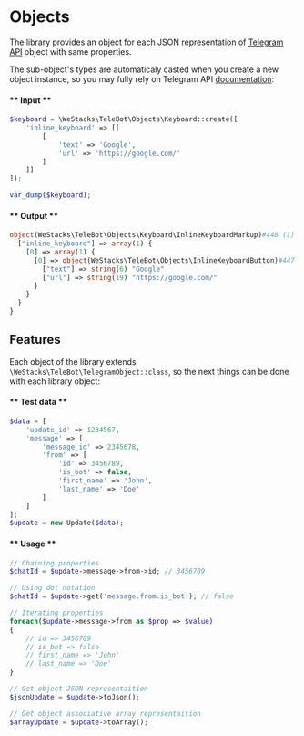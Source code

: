 # Objects

The library provides an object for each JSON representation of [Telegram API](https://core.telegram.org/bots/api#available-types) object with same properties.

The sub-object's types are automaticaly casted when you create a new object instance, so you may fully rely on Telegram API [documentation](https://core.telegram.org/bots/api):

<!-- tabs:start -->

#### ** Input **

```php
$keyboard = \WeStacks\TeleBot\Objects\Keyboard::create([
    'inline_keyboard' => [[
        [
            'text' => 'Google',
            'url' => 'https://google.com/'
        ]
    ]]
]);

var_dump($keyboard);
```

#### ** Output **

```php
object(WeStacks\TeleBot\Objects\Keyboard\InlineKeyboardMarkup)#448 (1) {
  ["inline_keyboard"] => array(1) {
    [0] => array(1) {
      [0] => object(WeStacks\TeleBot\Objects\InlineKeyboardButton)#447 (2) {
        ["text"] => string(6) "Google"
        ["url"] => string(19) "https://google.com/"
      }
    }
  }
}
```

<!-- tabs:end -->

## Features

Each object of the library extends `\WeStacks\TeleBot\TelegramObject::class`, so the next things can be done with each library object:
<!-- tabs:start -->

#### ** Test data **

```php
$data = [
    'update_id' => 1234567,
    'message' => [
        'message_id' => 2345678,
        'from' => [
            'id' => 3456789,
            'is_bot' => false,
            'first_name' => 'John',
            'last_name' => 'Doe'
        ]
    ]
];
$update = new Update($data);
```

#### ** Usage **

```php
// Chaining properties
$chatId = $update->message->from->id; // 3456789

// Using dot notation
$chatId = $update->get('message.from.is_bot'); // false

// Iterating properties
foreach($update->message->from as $prop => $value)
{
    // id => 3456789
    // is_bot => false
    // first_name => 'John'
    // last_name => 'Doe'
}

// Get object JSON representaition
$jsonUpdate = $update->toJson();

// Get object associative array representaition
$arrayUpdate = $update->toArray();
```

<!-- tabs:end -->
